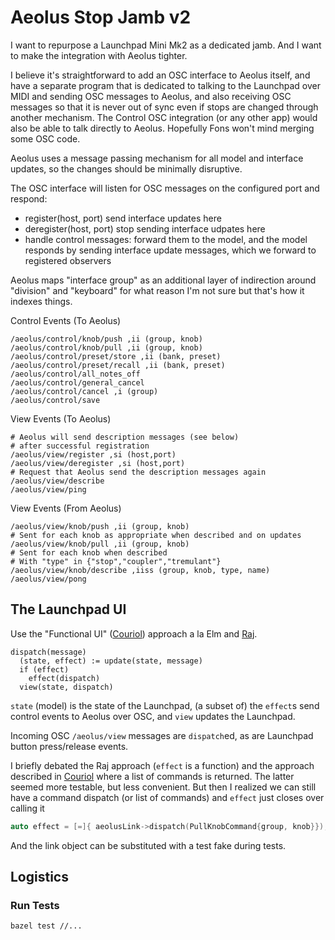 # Aeolus Stop Jamb v2
I want to repurpose a Launchpad Mini Mk2 as a dedicated jamb. And I want to
make the integration with Aeolus tighter.

I believe it's straightforward to add an OSC interface to Aeolus itself, and
have a separate program that is dedicated to talking to the Launchpad over
MIDI and sending OSC messages to Aeolus, and also receiving OSC messages so
that it is never out of sync even if stops are changed through another
mechanism. The Control OSC integration (or any other app) would also be able
to talk directly to Aeolus. Hopefully Fons won't mind merging some OSC code.

Aeolus uses a message passing mechanism for all model and interface updates,
so the changes should be minimally disruptive.

The OSC interface will listen for OSC messages on the configured port and respond:
- register(host, port) send interface updates here
- deregister(host, port) stop sending interface udpates here
- handle control messages: forward them to the model, and the model responds by sending interface update messages, which we forward to registered observers

Aeolus maps "interface group" as an additional layer of indirection around "division" and "keyboard" for what reason I'm not sure but that's how it indexes things.

Control Events (To Aeolus)
```
/aeolus/control/knob/push ,ii (group, knob)
/aeolus/control/knob/pull ,ii (group, knob)
/aeolus/control/preset/store ,ii (bank, preset)
/aeolus/control/preset/recall ,ii (bank, preset)
/aeolus/control/all_notes_off
/aeolus/control/general_cancel
/aeolus/control/cancel ,i (group)
/aeolus/control/save
```

View Events (To Aeolus)
```
# Aeolus will send description messages (see below)
# after successful registration
/aeolus/view/register ,si (host,port)
/aeolus/view/deregister ,si (host,port)
# Request that Aeolus send the description messages again
/aeolus/view/describe
/aeolus/view/ping
```

View Events (From Aeolus)
```
/aeolus/view/knob/push ,ii (group, knob)
# Sent for each knob as appropriate when described and on updates
/aeolus/view/knob/pull ,ii (group, knob)
# Sent for each knob when described
# With "type" in {"stop","coupler","tremulant"}
/aeolus/view/knob/describe ,iiss (group, knob, type, name)
/aeolus/view/pong
```

## The Launchpad UI
Use the "Functional UI" ([Couriol][1]) approach a la Elm and [Raj](https://jew.ski/raj/).

```
dispatch(message)
  (state, effect) := update(state, message)
  if (effect)
    effect(dispatch)
  view(state, dispatch)
```

`state` (model) is the state of the Launchpad, (a subset of) the `effect`s send
control events to Aeolus over OSC, and `view` updates the Launchpad.

Incoming OSC `/aeolus/view` messages are `dispatch`ed, as are Launchpad button
press/release events.

I briefly debated the Raj approach (`effect` is a function) and the approach
described in [Couriol][1] where a list of commands is returned. The latter seemed
more testable, but less convenient. But then I realized we can still have a
command dispatch (or list of commands) and `effect` just closes over calling
it
```cpp
auto effect = [=]{ aeolusLink->dispatch(PullKnobCommand{group, knob}}); }
```

And the link object can be substituted with a test fake during tests.

[1]: https://www.infoq.com/articles/functional-UI-introduction-no-framework/ "Functional UI (Framework-Free at Last)"

## Logistics
### Run Tests
    bazel test //...

